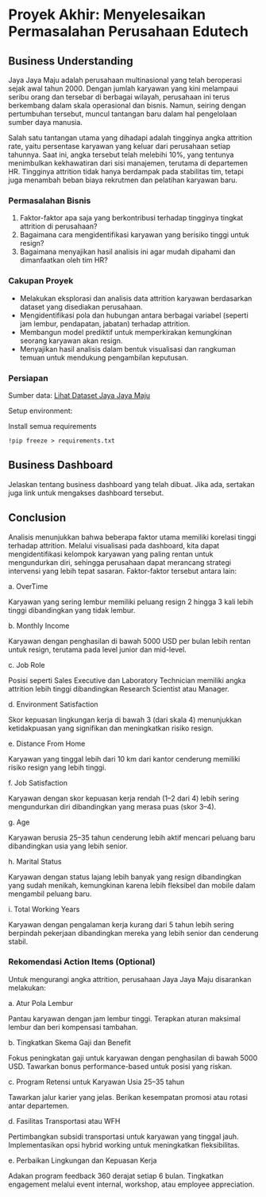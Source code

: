 # Proyek Akhir: Menyelesaikan Permasalahan Perusahaan Edutech

## Business Understanding

Jaya Jaya Maju adalah perusahaan multinasional yang telah beroperasi sejak awal tahun 2000. Dengan jumlah karyawan yang kini melampaui seribu orang dan tersebar di berbagai wilayah, perusahaan ini terus berkembang dalam skala operasional dan bisnis. Namun, seiring dengan pertumbuhan tersebut, muncul tantangan baru dalam hal pengelolaan sumber daya manusia.

Salah satu tantangan utama yang dihadapi adalah tingginya angka attrition rate, yaitu persentase karyawan yang keluar dari perusahaan setiap tahunnya. Saat ini, angka tersebut telah melebihi 10%, yang tentunya menimbulkan kekhawatiran dari sisi manajemen, terutama di departemen HR. Tingginya attrition tidak hanya berdampak pada stabilitas tim, tetapi juga menambah beban biaya rekrutmen dan pelatihan karyawan baru.

### Permasalahan Bisnis

1. Faktor-faktor apa saja yang berkontribusi terhadap tingginya tingkat attrition di perusahaan?
2. Bagaimana cara mengidentifikasi karyawan yang berisiko tinggi untuk resign?
3. Bagaimana menyajikan hasil analisis ini agar mudah dipahami dan dimanfaatkan oleh tim HR?

### Cakupan Proyek

- Melakukan eksplorasi dan analisis data attrition karyawan berdasarkan dataset yang disediakan perusahaan.
- Mengidentifikasi pola dan hubungan antara berbagai variabel (seperti jam lembur, pendapatan, jabatan) terhadap attrition.
- Membangun model prediktif untuk memperkirakan kemungkinan seorang karyawan akan resign.
- Menyajikan hasil analisis dalam bentuk visualisasi dan rangkuman temuan untuk mendukung pengambilan keputusan.

### Persiapan

Sumber data: [Lihat Dataset Jaya Jaya Maju](https://github.com/dicodingacademy/dicoding_dataset/blob/main/employee/employee_data.csv)

Setup environment:

Install semua requirements
```
!pip freeze > requirements.txt
```

## Business Dashboard

Jelaskan tentang business dashboard yang telah dibuat. Jika ada, sertakan juga link untuk mengakses dashboard tersebut.

## Conclusion

Analisis menunjukkan bahwa beberapa faktor utama memiliki korelasi tinggi terhadap attrition. Melalui visualisasi pada dashboard, kita dapat mengidentifikasi kelompok karyawan yang paling rentan untuk mengundurkan diri, sehingga perusahaan dapat merancang strategi intervensi yang lebih tepat sasaran. Faktor-faktor tersebut antara lain:

a. OverTime

Karyawan yang sering lembur memiliki peluang resign 2 hingga 3 kali lebih tinggi dibandingkan yang tidak lembur.

b. Monthly Income

Karyawan dengan penghasilan di bawah 5000 USD per bulan lebih rentan untuk resign, terutama pada level junior dan mid-level.

c. Job Role

Posisi seperti Sales Executive dan Laboratory Technician memiliki angka attrition lebih tinggi dibandingkan Research Scientist atau Manager.

d. Environment Satisfaction

Skor kepuasan lingkungan kerja di bawah 3 (dari skala 4) menunjukkan ketidakpuasan yang signifikan dan meningkatkan risiko resign.

e. Distance From Home

Karyawan yang tinggal lebih dari 10 km dari kantor cenderung memiliki risiko resign yang lebih tinggi.

f. Job Satisfaction

Karyawan dengan skor kepuasan kerja rendah (1–2 dari 4) lebih sering mengundurkan diri dibandingkan yang merasa puas (skor 3–4).

g. Age

Karyawan berusia 25–35 tahun cenderung lebih aktif mencari peluang baru dibandingkan usia yang lebih senior.

h. Marital Status

Karyawan dengan status lajang lebih banyak yang resign dibandingkan yang sudah menikah, kemungkinan karena lebih fleksibel dan mobile dalam mengambil peluang baru.

i. Total Working Years

Karyawan dengan pengalaman kerja kurang dari 5 tahun lebih sering berpindah pekerjaan dibandingkan mereka yang lebih senior dan cenderung stabil.

### Rekomendasi Action Items (Optional)

Untuk mengurangi angka attrition, perusahaan Jaya Jaya Maju disarankan melakukan:

a. Atur Pola Lembur

Pantau karyawan dengan jam lembur tinggi. Terapkan aturan maksimal lembur dan beri kompensasi tambahan.

b. Tingkatkan Skema Gaji dan Benefit

Fokus peningkatan gaji untuk karyawan dengan penghasilan di bawah 5000 USD. Tawarkan bonus performance-based untuk posisi yang riskan.

c. Program Retensi untuk Karyawan Usia 25–35 tahun

Tawarkan jalur karier yang jelas. Berikan kesempatan promosi atau rotasi antar departemen.

d. Fasilitas Transportasi atau WFH

Pertimbangkan subsidi transportasi untuk karyawan yang tinggal jauh. Implementasikan opsi hybrid working untuk meningkatkan fleksibilitas.

e. Perbaikan Lingkungan dan Kepuasan Kerja

Adakan program feedback 360 derajat setiap 6 bulan. Tingkatkan engagement melalui event internal, workshop, atau employee appreciation.

